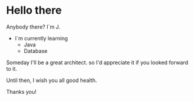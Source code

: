 # Hello there

Anybody there? I`m J. 

- I`m currently learning
    - Java
    - Database
    

Someday I'll be a great architect. so I'd appreciate it if you looked forward to it.

Until then, I wish you all good health.

Thanks you!
